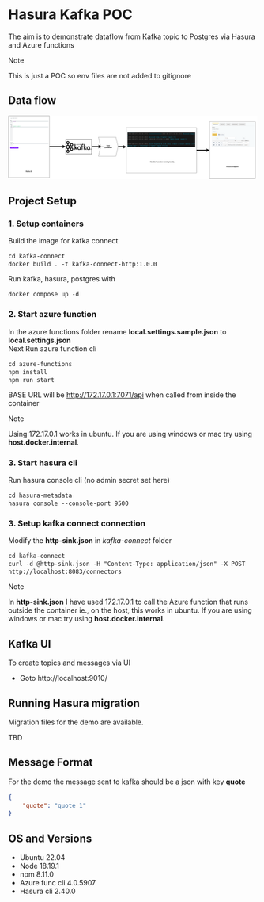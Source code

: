 # Hasura Kafka POC
The aim is to demonstrate dataflow from Kafka topic to Postgres via Hasura and Azure functions

> [!NOTE]
> This is just a POC so env files are not added to gitignore

## Data flow
![data flow|500](docs/Kafka-hasura-data-flow.png)

## Project Setup
### 1. Setup containers
Build the image for kafka connect
```
cd kafka-connect
docker build . -t kafka-connect-http:1.0.0
```
Run kafka, hasura, postgres with
```
docker compose up -d
```

### 2. Start azure function
In the azure functions folder rename **local.settings.sample.json** to **local.settings.json**  
Next Run azure function cli
```
cd azure-functions
npm install
npm run start
```
BASE URL will be http://172.17.0.1:7071/api when called from inside the container
> [!NOTE]
> Using 172.17.0.1 works in ubuntu. If you are using windows or mac try using **host.docker.internal**. 

### 3. Start hasura cli
Run hasura console cli (no admin secret set here)
```
cd hasura-metadata
hasura console --console-port 9500
```

### 3. Setup kafka connect connection
Modify the **http-sink.json** in *kafka-connect* folder
```
cd kafka-connect
curl -d @http-sink.json -H "Content-Type: application/json" -X POST http://localhost:8083/connectors
```

> [!NOTE]
> In **http-sink.json** I have used 172.17.0.1 to call the Azure function that runs outside the container ie., on the host, this works in ubuntu. If you are using windows or mac try using **host.docker.internal**. 

## Kafka UI
To create topics and messages via UI   
- Goto http://localhost:9010/   

## Running Hasura migration
Migration files for the demo are available.   
   
TBD

## Message Format
For the demo the message sent to kafka should be a json with key **quote**
```json
{
	"quote": "quote 1"
}
```

## OS and Versions
- Ubuntu 22.04  
- Node 18.19.1   
- npm 8.11.0  
- Azure func cli 4.0.5907  
- Hasura cli 2.40.0  